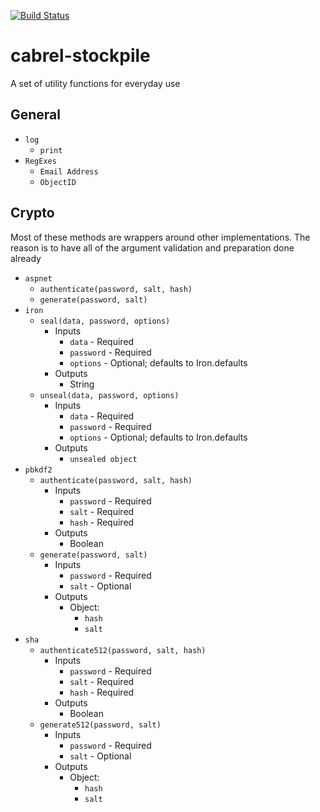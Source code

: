 [![Build Status](https://secure.travis-ci.org/cabrel/cabrel-stockpile.png)](http://travis-ci.org/cabrel/cabrel-stockpile)

cabrel-stockpile
================

A set of utility functions for everyday use


## General

* `log`
    * `print`
* `RegExes`
    * `Email Address`
    * `ObjectID`


## Crypto

Most of these methods are wrappers around other implementations. The reason is to have
all of the argument validation and preparation done already

* `aspnet`
  * `authenticate(password, salt, hash)`
  * `generate(password, salt)`
* `iron`
  * `seal(data, password, options)`
      * Inputs
          * `data` - Required
          * `password` - Required
          * `options` - Optional; defaults to Iron.defaults
      * Outputs
          * String
  * `unseal(data, password, options)`
      * Inputs
          * `data` - Required
          * `password` - Required
          * `options` - Optional; defaults to Iron.defaults
      * Outputs
          * `unsealed object`
* `pbkdf2`
  * `authenticate(password, salt, hash)`
      * Inputs
          * `password` - Required
          * `salt` - Required
          * `hash` - Required
      * Outputs
          * Boolean
  * `generate(password, salt)`
      * Inputs
          * `password` - Required
          * `salt` - Optional
      * Outputs
          * Object:
              * `hash`
              * `salt`
* `sha`
  * `authenticate512(password, salt, hash)`
      * Inputs
          * `password` - Required
          * `salt` - Required
          * `hash` - Required
      * Outputs
          * Boolean
  * `generate512(password, salt)`
      * Inputs
          * `password` - Required
          * `salt` - Optional
      * Outputs
          * Object:
              * `hash`
              * `salt`
